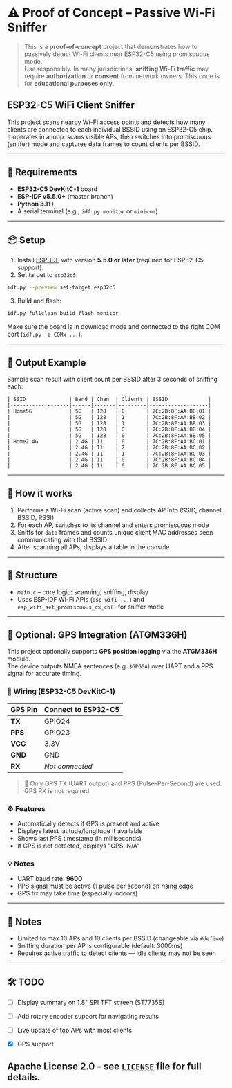 # ⚠️ Proof of Concept – Passive Wi-Fi Sniffer

> This is a **proof-of-concept** project that demonstrates how to passively detect Wi-Fi clients near ESP32-C5 using promiscuous mode.  
> Use responsibly. In many jurisdictions, **sniffing Wi-Fi traffic** may require **authorization** or **consent** from network owners. This code is for **educational purposes only**.


## ESP32-C5 WiFi Client Sniffer

This project scans nearby Wi-Fi access points and detects how many clients are connected to each individual BSSID using an ESP32-C5 chip.  
It operates in a loop: scans visible APs, then switches into promiscuous (sniffer) mode and captures data frames to count clients per BSSID.

---

## 🔧 Requirements

- **ESP32-C5 DevKitC-1** board
- **ESP-IDF v5.5.0+** (master branch)
- **Python 3.11+**
- A serial terminal (e.g., `idf.py monitor` or `minicom`)

---

## 📦 Setup

1. Install [ESP-IDF](https://docs.espressif.com/projects/esp-idf/en/latest/esp32c5/get-started/index.html) with version **5.5.0 or later** (required for ESP32-C5 support).
2. Set target to `esp32c5`:

```bash
idf.py --preview set-target esp32c5
```

3. Build and flash:

```bash
idf.py fullclean build flash monitor
```

Make sure the board is in download mode and connected to the right COM port (`idf.py -p COMx ...`).

---

## 📡 Output Example

Sample scan result with client count per BSSID after 3 seconds of sniffing each:

```
| SSID              | Band | Chan  | Clients | BSSID             |
|-------------------|------|-------|---------|-------------------|
| Home5G            | 5G   | 128   | 0       | 7C:2B:8F:AA:BB:01 |
|                   | 5G   | 128   | 1       | 7C:2B:8F:AA:BB:02 |
|                   | 5G   | 128   | 1       | 7C:2B:8F:AA:BB:03 |
|                   | 5G   | 128   | 0       | 7C:2B:8F:AA:BB:04 |
|                   | 5G   | 128   | 0       | 7C:2B:8F:AA:BB:05 |
| Home2.4G          | 2.4G | 11    | 0       | 7C:2B:8F:AA:BC:01 |
|                   | 2.4G | 11    | 2       | 7C:2B:8F:AA:BC:02 |
|                   | 2.4G | 11    | 1       | 7C:2B:8F:AA:BC:03 |
|                   | 2.4G | 11    | 0       | 7C:2B:8F:AA:BC:04 |
|                   | 2.4G | 11    | 0       | 7C:2B:8F:AA:BC:05 |
```

---

## 🧠 How it works

1. Performs a Wi-Fi scan (active scan) and collects AP info (SSID, channel, BSSID, RSSI)
2. For each AP, switches to its channel and enters promiscuous mode
3. Sniffs for `data` frames and counts unique client MAC addresses seen communicating with that BSSID
4. After scanning all APs, displays a table in the console

---

## 📁 Structure

- `main.c` – core logic: scanning, sniffing, display
- Uses ESP-IDF Wi-Fi APIs (`esp_wifi_...`) and `esp_wifi_set_promiscuous_rx_cb()` for sniffer mode

---

## 🧭 Optional: GPS Integration (ATGM336H)

This project optionally supports **GPS position logging** via the **ATGM336H** module.  
The device outputs NMEA sentences (e.g. `$GPGGA`) over UART and a PPS signal for accurate timing.

### 🔌 Wiring (ESP32-C5 DevKitC-1)

| GPS Pin   | Connect to ESP32-C5 |
|-----------|---------------------|
| **TX**    | GPIO24              |
| **PPS**   | GPIO23              |
| **VCC**   | 3.3V                |
| **GND**   | GND                 |
| **RX**    | _Not connected_     |

> 📌 Only GPS TX (UART output) and PPS (Pulse-Per-Second) are used. GPS RX is not required.

### ⚙️ Features

- Automatically detects if GPS is present and active
- Displays latest latitude/longitude if available
- Shows last PPS timestamp (in milliseconds)
- If GPS is not detected, displays "GPS: N/A"

### 💡 Notes

- UART baud rate: **9600**
- PPS signal must be active (1 pulse per second) on rising edge
- GPS fix may take time (especially indoors)

---

## 📍 Notes

- Limited to max 10 APs and 10 clients per BSSID (changeable via `#define`)
- Sniffing duration per AP is configurable (default: 3000ms)
- Requires active traffic to detect clients — idle clients may not be seen

---

## 🛠️ TODO

- [ ] Display summary on 1.8" SPI TFT screen (ST7735S)
- [ ] Add rotary encoder support for navigating results
- [ ] Live update of top APs with most clients
- [X] GPS support



Apache License 2.0 – see [`LICENSE`](LICENSE) file for full details.
---

